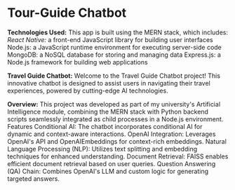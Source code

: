 # Tour-Guide Chatbot



**Technologies Used:**
This app is built using the MERN stack, which includes:
*React Native:* a front-end JavaScript library for building user interfaces
Node.js: a JavaScript runtime environment for executing server-side code
MongoDB: a NoSQL database for storing and managing data
Express.js: a Node.js framework for building web applications

**Travel Guide Chatbot:**
Welcome to the Travel Guide Chatbot project! This innovative chatbot is designed to assist users in navigating their travel experiences, powered by cutting-edge AI technologies.


**Overview:**
This project was developed as part of my university's Artificial Intelligence module, combining the MERN stack with Python backend scripts seamlessly integrated as child processes in a Node.js environment.
Features
Conditional AI: The chatbot incorporates conditional AI for dynamic and context-aware interactions.
OpenAI Integration: Leverages OpenAI's API and OpenAIEmbeddings for context-rich embeddings.
Natural Language Processing (NLP): Utilizes text splitting and embedding techniques for enhanced understanding.
Document Retrieval: FAISS enables efficient document retrieval based on user queries.
Question Answering (QA) Chain: Combines OpenAI's LLM and custom logic for generating targeted answers.
